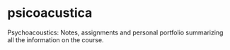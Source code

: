 # psicoacustica
Psychoacoustics: Notes, assignments and personal portfolio summarizing all the information on the course.
